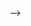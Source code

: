 <!-- ---
title: "My Introduction to Zapier"
date: "2018-03-04T00:00:00Z"
layout: post
draft: true
path: "/markdown/zapier"
category: "Integration"
description: "how to get started with zapier"
tags: ["Engineering", "Draft"]
---
<!-- 
An article about My Introduction to Zapier
asdfsdf
a
sdf
asdf
asdf
asd
fas
fa
sf --> -->
